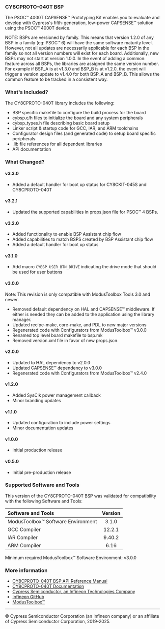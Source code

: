 ### CY8CPROTO-040T BSP
The PSOC™ 4000T CAPSENSE™ Prototyping Kit enables you to evaluate and develop with Cypress's fifth-generation, low-power CAPSENSE™ solution using the PSOC™ 4000T device.

NOTE: BSPs are versioned by family. This means that version 1.2.0 of any BSP in a family (eg: PSOC™ 6) will have the same software maturity level. However, not all updates are necessarily applicable for each BSP in the family so not all version numbers will exist for each board. Additionally, new BSPs may not start at version 1.0.0. In the event of adding a common feature across all BSPs, the libraries are assigned the same version number. For example if BSP_A is at v1.3.0 and BSP_B is at v1.2.0, the event will trigger a version update to v1.4.0 for both BSP_A and BSP_B. This allows the common feature to be tracked in a consistent way.

### What's Included?
The CY8CPROTO-040T library includes the following:
* BSP specific makefile to configure the build process for the board
* cybsp.c/h files to initialize the board and any system peripherals
* cybsp_types.h file describing basic board setup
* Linker script & startup code for GCC, IAR, and ARM toolchains
* Configurator design files (and generated code) to setup board specific peripherals
* .lib file references for all dependent libraries
* API documentation

### What Changed?
#### v3.3.0
* Added a default handler for boot up status for CY8CKIT-045S and CY8CPROTO-040T
#### v3.2.1
* Updated the supported capabilities in props.json file for PSOC&trade; 4 BSPs.
#### v3.2.0
* Added functionality to enable BSP Assistant chip flow
* Added capabilities to match BSPS created by BSP Assistant chip flow
* Added a default handler for boot up status
#### v3.1.0
* Add macro `CYBSP_USER_BTN_DRIVE` indicating the drive mode that should be used for user buttons
#### v3.0.0
Note: This revision is only compatible with ModusToolbox Tools 3.0 and newer.
* Removed default dependency on HAL and CAPSENSE™ middleware. If either is needed they can be added to the application using the library manager.
* Updated recipe-make, core-make, and PDL to new major versions
* Regenerated code with Configurators from ModusToolbox™ v3.0.0
* Renamed top level board makefile to bsp.mk
* Removed version.xml file in favor of new props.json
#### v2.0.0
* Updated to HAL dependency to v2.0.0
* Updated CAPSENSE™ dependency to v3.0.0
* Regenerated code with Configurators from ModusToolbox™ v2.4.0
#### v1.2.0
* Added SysClk power management callback
* Minor branding updates
#### v1.1.0
* Updated configuration to include power settings
* Minor documentation updates
#### v1.0.0
* Initial production release
#### v0.5.0
* Initial pre-production release

### Supported Software and Tools
This version of the CY8CPROTO-040T BSP was validated for compatibility with the following Software and Tools:

| Software and Tools                        | Version |
| :---                                      | :----:  |
| ModusToolbox™ Software Environment        | 3.1.0   |
| GCC Compiler                              | 12.2.1  |
| IAR Compiler                              | 9.40.2  |
| ARM Compiler                              | 6.16    |

Minimum required ModusToolbox™ Software Environment: v3.0.0

### More information
* [CY8CPROTO-040T BSP API Reference Manual][api]
* [CY8CPROTO-040T Documentation](https://www.infineon.com/cms/en/product/evaluation-boards/cy8cproto-040t)
* [Cypress Semiconductor, an Infineon Technologies Company](http://www.cypress.com)
* [Infineon GitHub](https://github.com/infineon)
* [ModusToolbox™](https://www.cypress.com/products/modustoolbox-software-environment)

[api]: https://infineon.github.io/TARGET_CY8CPROTO-040T/html/modules.html

---
© Cypress Semiconductor Corporation (an Infineon company) or an affiliate of Cypress Semiconductor Corporation, 2019-2025.